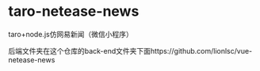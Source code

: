 # taro-netease-news
taro+node.js仿网易新闻（微信小程序）

后端文件夹在这个仓库的back-end文件夹下面https://github.com/lionlsc/vue-netease-news
